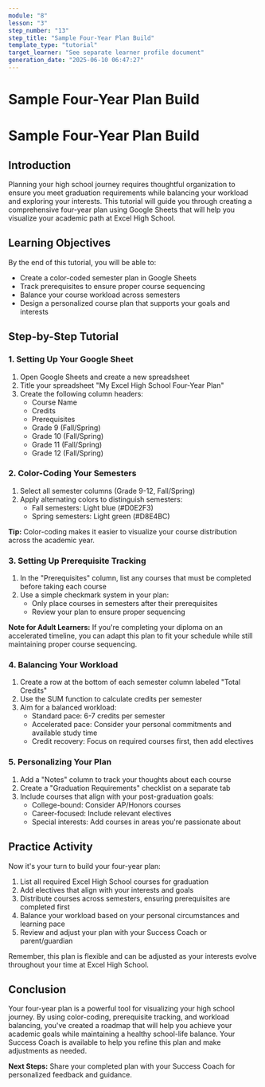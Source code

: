 ```yaml
---
module: "8"
lesson: "3"
step_number: "13"
step_title: "Sample Four-Year Plan Build"
template_type: "tutorial"
target_learner: "See separate learner profile document"
generation_date: "2025-06-10 06:47:27"
---
```


# Sample Four-Year Plan Build

# Sample Four-Year Plan Build

## Introduction

Planning your high school journey requires thoughtful organization to ensure you meet graduation requirements while balancing your workload and exploring your interests. This tutorial will guide you through creating a comprehensive four-year plan using Google Sheets that will help you visualize your academic path at Excel High School.

## Learning Objectives
By the end of this tutorial, you will be able to:
- Create a color-coded semester plan in Google Sheets
- Track prerequisites to ensure proper course sequencing
- Balance your course workload across semesters
- Design a personalized course plan that supports your goals and interests

## Step-by-Step Tutorial

### 1. Setting Up Your Google Sheet

1. Open Google Sheets and create a new spreadsheet
2. Title your spreadsheet "My Excel High School Four-Year Plan"
3. Create the following column headers:
   - Course Name
   - Credits
   - Prerequisites
   - Grade 9 (Fall/Spring)
   - Grade 10 (Fall/Spring)
   - Grade 11 (Fall/Spring)
   - Grade 12 (Fall/Spring)

### 2. Color-Coding Your Semesters

1. Select all semester columns (Grade 9-12, Fall/Spring)
2. Apply alternating colors to distinguish semesters:
   - Fall semesters: Light blue (#D0E2F3)
   - Spring semesters: Light green (#D8E4BC)
   
**Tip:** Color-coding makes it easier to visualize your course distribution across the academic year.

### 3. Setting Up Prerequisite Tracking

1. In the "Prerequisites" column, list any courses that must be completed before taking each course
2. Use a simple checkmark system in your plan:
   - Only place courses in semesters after their prerequisites
   - Review your plan to ensure proper sequencing

**Note for Adult Learners:** If you're completing your diploma on an accelerated timeline, you can adapt this plan to fit your schedule while still maintaining proper course sequencing.

### 4. Balancing Your Workload

1. Create a row at the bottom of each semester column labeled "Total Credits"
2. Use the SUM function to calculate credits per semester
3. Aim for a balanced workload:
   - Standard pace: 6-7 credits per semester
   - Accelerated pace: Consider your personal commitments and available study time
   - Credit recovery: Focus on required courses first, then add electives

### 5. Personalizing Your Plan

1. Add a "Notes" column to track your thoughts about each course
2. Create a "Graduation Requirements" checklist on a separate tab
3. Include courses that align with your post-graduation goals:
   - College-bound: Consider AP/Honors courses
   - Career-focused: Include relevant electives
   - Special interests: Add courses in areas you're passionate about

## Practice Activity

Now it's your turn to build your four-year plan:

1. List all required Excel High School courses for graduation
2. Add electives that align with your interests and goals
3. Distribute courses across semesters, ensuring prerequisites are completed first
4. Balance your workload based on your personal circumstances and learning pace
5. Review and adjust your plan with your Success Coach or parent/guardian

Remember, this plan is flexible and can be adjusted as your interests evolve throughout your time at Excel High School.

## Conclusion

Your four-year plan is a powerful tool for visualizing your high school journey. By using color-coding, prerequisite tracking, and workload balancing, you've created a roadmap that will help you achieve your academic goals while maintaining a healthy school-life balance. Your Success Coach is available to help you refine this plan and make adjustments as needed.

**Next Steps:** Share your completed plan with your Success Coach for personalized feedback and guidance.